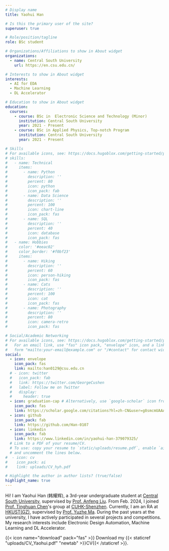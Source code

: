 ```yaml
---
# Display name
title: Yaohui Han

# Is this the primary user of the site?
superuser: true

# Role/position/tagline
role: BSc student

# Organizations/Affiliations to show in About widget
organizations:
  - name: Central South University
    url: https://en.csu.edu.cn/

# Interests to show in About widget
interests:
  - AI for EDA
  - Machine Learning
  - DL Accelerator

# Education to show in About widget
education:
  courses:
    - course: BSc in  Electronic Science and Technology (Minor)
      institution: Central South University
      year: 2021 - Present
    - course: BSc in Applied Physics, Top-notch Program
      institution: Central South University
      year: 2021 - Present

# Skills
# For available icons, see: https://docs.hugoblox.com/getting-started/page-builder/#icons
# skills:
#   - name: Technical
#     items:
#       - name: Python
#         description: ''
#         percent: 80
#         icon: python
#         icon_pack: fab
#       - name: Data Science
#         description: ''
#         percent: 100
#         icon: chart-line
#         icon_pack: fas
#       - name: SQL
#         description: ''
#         percent: 40
#         icon: database
#         icon_pack: fas
#   - name: Hobbies
#     color: '#eeac02'
#     color_border: '#f0bf23'
#     items:
#       - name: Hiking
#         description: ''
#         percent: 60
#         icon: person-hiking
#         icon_pack: fas
#       - name: Cats
#         description: ''
#         percent: 100
#         icon: cat
#         icon_pack: fas
#       - name: Photography
#         description: ''
#         percent: 80
#         icon: camera-retro
#         icon_pack: fas

# Social/Academic Networking
# For available icons, see: https://docs.hugoblox.com/getting-started/page-builder/#icons
#   For an email link, use "fas" icon pack, "envelope" icon, and a link in the
#   form "mailto:your-email@example.com" or "/#contact" for contact widget.
social:
  - icon: envelope
    icon_pack: fas
    link: mailto:han0129@csu.edu.cn
  # - icon: twitter
  #   icon_pack: fab
  #   link: https://twitter.com/GeorgeCushen
  #   label: Follow me on Twitter
  #   display:
  #     header: true
  - icon: graduation-cap # Alternatively, use `google-scholar` icon from `ai` icon pack
    icon_pack: fas
    link: https://scholar.google.com/citations?hl=zh-CN&user=g8smcmUAAAAJ&view_op=list_works&gmla=AOAOcb19L-jxJa8QJTOp3aojxzZ6VZ7IbkBsuQocvusbecXSAR9RCJBC0TAacL5iSAvDdHSbnsfso6hO16ME9aWFWr5X9_DH8jVHRmEsEs4
  - icon: github
    icon_pack: fab
    link: https://github.com/Han-0107
  - icon: linkedin
    icon_pack: fab
    link: https://www.linkedin.com/in/yaohui-han-379079325/
  # Link to a PDF of your resume/CV.
  # To use: copy your resume to `static/uploads/resume.pdf`, enable `ai` icons in `params.yaml`,
  # and uncomment the lines below.
#  - icon: cv
#    icon_pack: ai
#    link: uploads/CV_hyh.pdf

# Highlight the author in author lists? (true/false)
highlight_name: true
---
```


Hi! I am Yaohui Han (韩耀辉), a 3rd-year undergraduate student at [Central South University](https://en.csu.edu.cn/), supervised by [Prof. Anfeng Liu](https://faculty.csu.edu.cn/liuanfeng/en/index/4266/list/index.htm). From Feb. 2024, I joined [Prof. Tinghuan Chen](https://mypage.cuhk.edu.cn/academics/chentinghuan/)'s group at [CUHK-Shenzhen](https://www.cuhk.edu.cn/en). Currently, I am an RA at [HKUST(GZ)](https://www.hkust-gz.edu.cn/), supervised by [Prof. Yuzhe Ma](https://www.yuzhe-ma.com/). During the past years at the university, I have actively participated in several projects and competitions. My research interests include Electronic Design Automation, Machine Learning and DL Accelerator.

{{< icon name="download" pack="fas" >}} Download my {{< staticref "uploads/CV_Yaohui.pdf" "newtab" >}}CV{{< /staticref >}}.
